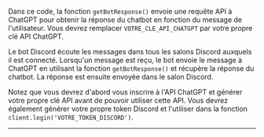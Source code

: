 Dans ce code, la fonction `getBotResponse()` envoie une requête API à ChatGPT pour obtenir la réponse du chatbot en fonction du message de l'utilisateur. 
Vous devrez remplacer `VOTRE_CLE_API_CHATGPT` par votre propre clé API ChatGPT.

Le bot Discord écoute les messages dans tous les salons Discord auxquels il est connecté. Lorsqu'un message est reçu, le bot envoie le message à ChatGPT en utilisant la fonction `getBotResponse()` et récupère la réponse du chatbot. 
La réponse est ensuite envoyée dans le salon Discord.

Notez que vous devrez d'abord vous inscrire à l'API ChatGPT et générer votre propre clé API avant de pouvoir utiliser cette API. 
Vous devrez également générer votre propre token Discord et l'utiliser dans la fonction `client.login('VOTRE_TOKEN_DISCORD')`.

----------------

